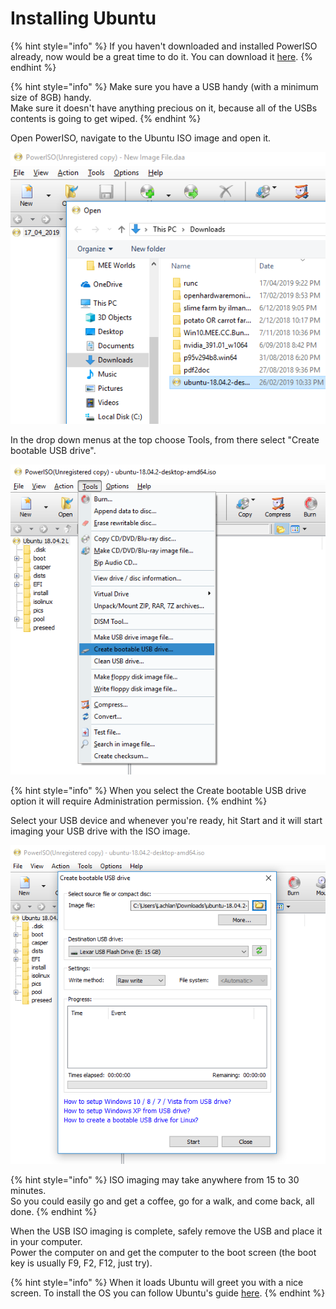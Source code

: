 # Installing Ubuntu

{% hint style="info" %}
If you haven't downloaded and installed PowerISO already, now would be a great time to do it. You can download it [here](http://www.poweriso.com/download.php).
{% endhint %}

{% hint style="info" %}
Make sure you have a USB handy \(with a minimum size of 8GB\) handy.  
Make sure it doesn't have anything precious on it, because all of the USBs contents is going to get wiped.
{% endhint %}

Open PowerISO, navigate to the Ubuntu ISO image and open it.

![](../.gitbook/assets/image.png)

In the drop down menus at the top choose Tools, from there select "Create bootable USB drive".

![](../.gitbook/assets/image%20%281%29.png)

{% hint style="info" %}
When you select the Create bootable USB drive option it will require Administration permission.
{% endhint %}

Select your USB device and whenever you're ready, hit Start and it will start imaging your USB drive with the ISO image.

![](../.gitbook/assets/image%20%282%29.png)

{% hint style="info" %}
ISO imaging may take anywhere from 15 to 30 minutes.  
So you could easily go and get a coffee, go for a walk, and come back, all done.
{% endhint %}

When the USB ISO imaging is complete, safely remove the USB and place it in your computer.  
Power the computer on and get the computer to the boot screen \(the boot key is usually F9, F2, F12, just try\).

{% hint style="info" %}
When it loads Ubuntu will greet you with a nice screen. To install the OS you can follow Ubuntu's guide [here](https://tutorials.ubuntu.com/tutorial/tutorial-install-ubuntu-desktop?_ga=2.170969696.1125512427.1555472228-939572801.1551180404#0).
{% endhint %}

